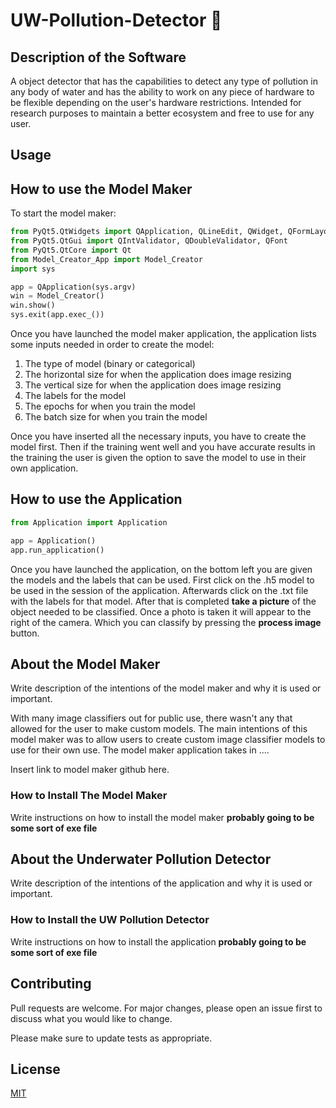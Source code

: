 # UW-Pollution-Detector 🤿

## Description of the Software

A object detector that has the capabilities to detect any type of pollution in any body of water and has the ability to work on any piece of hardware to be flexible depending on the user's hardware restrictions. Intended for research purposes to maintain a better ecosystem and free to use for any user.

## Usage

## How to use the Model Maker

To start the model maker:
```Python
from PyQt5.QtWidgets import QApplication, QLineEdit, QWidget, QFormLayout, QPushButton, QComboBox, QTextEdit
from PyQt5.QtGui import QIntValidator, QDoubleValidator, QFont
from PyQt5.QtCore import Qt
from Model_Creator_App import Model_Creator
import sys

app = QApplication(sys.argv)
win = Model_Creator()
win.show()
sys.exit(app.exec_())
```

Once you have launched the model maker application, the application lists some inputs needed in order to create the model:

1. The type of model (binary or categorical)
2. The horizontal size for when the application does image resizing
3. The vertical size for when the application does image resizing
4. The labels for the model
5. The epochs for when you train the model
6. The batch size for when you train the model

Once you have inserted all the necessary inputs, you have to create the model first. Then if the training went well and you have accurate results in the training the user is given the option to save the model to use in their own application.

## How to use the Application

```Python
from Application import Application

app = Application()
app.run_application()
```

Once you have launched the application, on the bottom left you are given the models and the labels that can be used. First click on the .h5 model to be used in the session of the application. Afterwards click on the .txt file with the labels for that model. After that is completed **take a picture** of the object needed to be classified. Once a photo is taken it will appear to the right of the camera. Which you can classify by pressing the **process image** button.

## About the Model Maker

Write description of the intentions of the model maker and why it is used or important.

With many image classifiers out for public use, there wasn't any that allowed for the user to make custom models. The main intentions of this model maker was to allow users to create custom image classifier models to use for their own use. The model maker application takes in ....

Insert link to model maker github here.

### How to Install The Model Maker

Write instructions on how to install the model maker **probably going to be some sort of exe file**

## About the Underwater Pollution Detector

Write description of the intentions of the application and why it is used or important.

### How to Install the UW Pollution Detector

Write instructions on how to install the application **probably going to be some sort of exe file**

## Contributing
Pull requests are welcome. For major changes, please open an issue first to discuss what you would like to change.

Please make sure to update tests as appropriate.

## License
[MIT](https://choosealicense.com/licenses/mit/)

